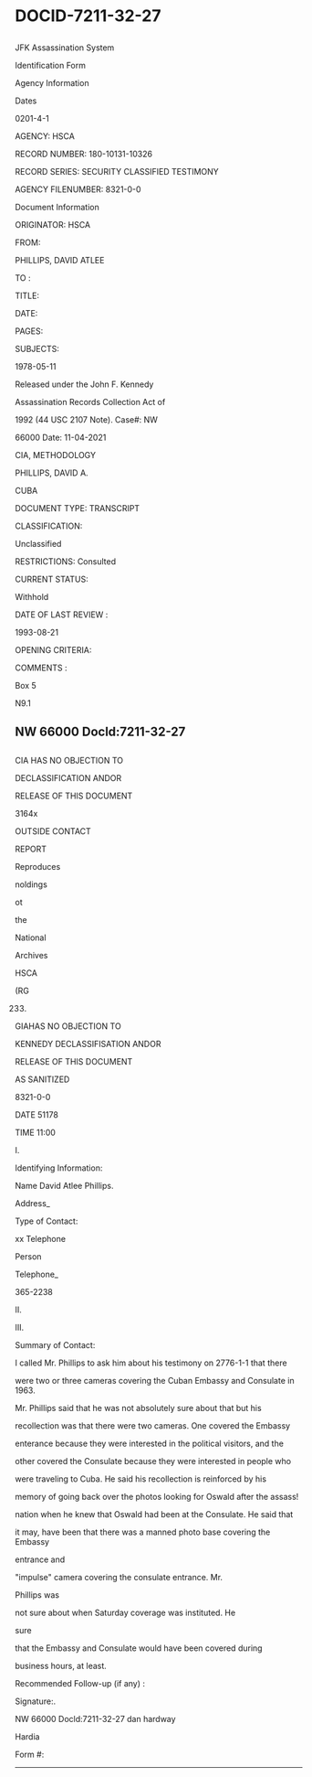 # DOCID-7211-32-27

##
JFK Assassination System

Identification Form

Agency Information

Dates

0201-4-1

AGENCY: HSCA

RECORD NUMBER: 180-10131-10326

RECORD SERIES: SECURITY CLASSIFIED TESTIMONY

AGENCY FILENUMBER: 8321-0-0

Document Information

ORIGINATOR: HSCA

FROM:

PHILLIPS, DAVID ATLEE

TO :

TITLE:

DATE:

PAGES:

SUBJECTS:

1978-05-11

Released under the John F. Kennedy

Assassination Records Collection Act of

1992 (44 USC 2107 Note). Case#: NW

66000 Date: 11-04-2021

CIA, METHODOLOGY

PHILLIPS, DAVID A.

CUBA

DOCUMENT TYPE: TRANSCRIPT

CLASSIFICATION:

Unclassified

RESTRICTIONS: Consulted

CURRENT STATUS:

Withhold

DATE OF LAST REVIEW :

1993-08-21

OPENING CRITERIA:

COMMENTS :

Box 5

N9.1

NW 66000 Docld:7211-32-27
---

##
CIA HAS NO OBJECTION TO

DECLASSIFICATION ANDOR

RELEASE OF THIS DOCUMENT

3164x

OUTSIDE CONTACT

REPORT

Reproduces

noldings

ot

the

National

Archives

HSCA

(RG

233)

GIAHAS NO OBJECTION TO

KENNEDY DECLASSIFISATION ANDOR

RELEASE OF THIS DOCUMENT

AS SANITIZED

8321-0-0

DATE 51178

TIME 11:00

I.

Identifying Information:

Name David Atlee Phillips.

Address_

Type of Contact:

xx Telephone

Person

Telephone_

365-2238

II.

III.

Summary of Contact:

I called Mr. Phillips to ask him about his testimony on 2776-1-1 that there

were two or three cameras covering the Cuban Embassy and Consulate in 1963.

Mr. Phillips said that he was not absolutely sure about that but his

recollection was that there were two cameras. One covered the Embassy

enterance because they were interested in the political visitors, and the

other covered the Consulate because they were interested in people who

were traveling to Cuba. He said his recollection is reinforced by his

memory of going back over the photos looking for Oswald after the assass!

nation when he knew that Oswald had been at the Consulate. He said that

it may, have been that there was a manned photo base covering the Embassy

entrance and

"impulse" camera covering the consulate entrance. Mr.

Phillips was

not sure about when Saturday coverage was instituted. He

sure

that the Embassy and Consulate would have been covered during

business hours, at least.

Recommended Follow-up (if any) :

Signature:.

NW 66000 Docld:7211-32-27
dan hardway

Hardia

Form #:

---

